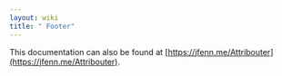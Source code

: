 ```yaml
---
layout: wiki
title: " Footer"
---
```


This documentation can also be found at [https://jfenn.me/Attribouter](https://jfenn.me/Attribouter).